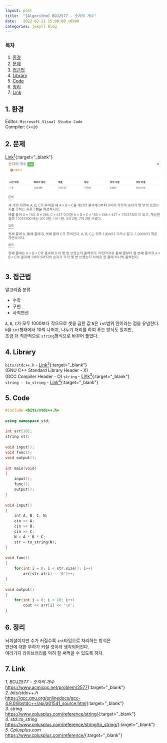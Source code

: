 ```yaml
---
layout: post
title:  "[Algorithm] BOJ2577 - 숫자의 개수"
date:   2022-02-11 15:00:00 +0900
categories: jekyll blog
---
```

### 목차
1. [환경](#1-환경)
2. [문제](#2-문제)
3. [접근법](#3-접근법)
4. [Library](#4-library)
5. [Code](#5-code)
6. [정리](#6-정리)
7. [Link](#7-link)

## 1. 환경
Editor: `Microsoft Visual Studio Code`  
Compiler: `C++20`

## 2. 문제
[Link<sup>1</sup>](https://www.acmicpc.net/problem/2577){:target="_blank"}
![BOJ2577](/assets/images/2022/02/11/BOJ2577.jpg)

## 3. 접근법
알고리즘 분류
 * 수학
 * 구현
 * 사칙연산

`A`, `B`, `C`가 모두 1000보다 작으므로 셋을 곱한 값 `N`은 `int`범위 안이라는 점을 유념한다.  
`N`을 `int`형태에서 10씩 나머지, 나누기 처리를 하여 푸는 방식도 있지만,  
조금 더 직관적으로 `string`형식으로 바꾸어 풀었다.

## 4. Library
`bits/stdc++.h` - [Link<sup>2</sup>](https://gcc.gnu.org/onlinedocs/gcc-4.8.0/libstdc++/api/a01541_source.html){:target="_blank"}  
(GNU C++ Standard Library Header - X)  
(GCC Compiler Header - O)
`string` - [Link<sup>3</sup>](https://www.cplusplus.com/reference/string/){:target="_blank"}  
`string - to_string` - [Link<sup>4</sup>](https://www.cplusplus.com/reference/string/to_string/){:target="_blank"}

## 5. Code
```cpp
#include <bits/stdc++.h>

using namespace std;

int arr[10];
string str;

void input();
void func();
void output();

int main(void)
{
    input();
    func();
    output();
}

void input()
{
    int A, B, C, N;
    cin >> A;
    cin >> B;
    cin >> C;
    N = A * B * C;
    str = to_string(N);
}

void func()
{
    for(int i = 0; i < str.size(); i++)
        arr[str.at(i) - '0']++;
}

void output()
{
    for(int i = 0; i < 10; i++)
        cout << arr[i] << '\n';
}
```

## 6. 정리
뇌피셜이지만 수가 커질수록 `int`타입으로 처리하는 방식은  
연산에 대한 부하가 커질 것이라 생각되어진다.  
여러가지 라이브러리를 익혀 잘 써먹을 수 있도록 하자.

## 7. Link
*1. BOJ2577 - 숫자의 개수*  
<https://www.acmicpc.net/problem/2577>{:target="_blank"}  
*2. bits/stdc++.h*  
<https://gcc.gnu.org/onlinedocs/gcc-4.8.0/libstdc++/api/a01541_source.html>{:target="_blank"}  
*3. string*  
<https://www.cplusplus.com/reference/string/>{:target="_blank"}  
*4. std::to_string*  
<https://www.cplusplus.com/reference/string/to_string/>{:target="_blank"}  
*5. Cplusplus.com*  
<https://www.cplusplus.com/reference/>{:target="_blank"}
